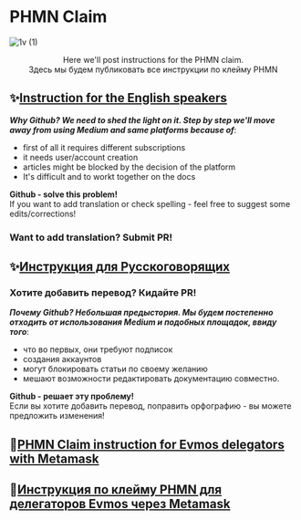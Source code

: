 # PHMN Claim

![1v (1)](https://user-images.githubusercontent.com/92199696/207262826-f5968a80-15dd-4829-863b-20b462e2d703.png)
<p align="center">
Here we'll post instructions for the PHMN claim. <br/> Здесь мы будем публиковать все инструкции по клейму PHMN

## ✨[**Instruction for the English speakers**](https://github.com/Validator-POSTHUMAN/PHMN-Claim/blob/main/Eng.md)

***Why Github? We need to shed the light on it. Step by step we'll move away from using Medium and same platforms because of***:
- first of all it requires different subscriptions 
- it needs user/account creation
- articles might be blocked by the decision of the platform
- It's difficult and to workt together on the docs

**Github - solve this problem!** <br/> If you want to add translation or check spelling - feel free to suggest some edits/corrections! 

### **Want to add translation? Submit PR!**

## ✨[**Инструкция для Русскоговорящих**](https://github.com/Validator-POSTHUMAN/PHMN-Claim/blob/main/Ru.md)

### **Хотите добавить перевод? Кидайте PR!**

***Почему Github? Небольшая предыстория. Мы будем постепенно отходить от использования Medium и подобных площадок, ввиду того***:
- что во первых, они требуют подписок
- создания аккаунтов
- могут блокировать статьи по своему желанию
- мешают возможности редактировать документацию совместно.

**Github - решает эту проблему!** <br/> Если вы хотите добавить перевод, поправить орфографию - вы можете предложить изменения! 

## 🦊[**PHMN Claim instruction for Evmos delegators with Metamask**](https://github.com/Validator-POSTHUMAN/PHMN-Claim/tree/main/MetaMask)

## 🦊[**Инструкция по клейму PHMN для делегаторов Evmos через Metamask**](https://github.com/Validator-POSTHUMAN/PHMN-Claim/blob/main/MetaMask/Metamask%20Claim%20RU.md)
